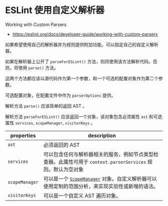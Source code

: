 # ESLint 使用自定义解析器

Working with Custom Parsers

- <https://eslint.org/docs/developer-guide/working-with-custom-parsers>

如果希望使用自己的解析器并为规则提供附加功能，可以指定自己的自定义解析器。

如果在解析器上公开了 `parseForESLint()` 方法，则将使用该方法解析代码。否则，将使用 `parse()` 方法。

这两个方法都应该以源代码作为第一个参数，和一个可选的配置对象作为第二个参数。

可选配置对象，在配置文件中作为 `parserOptions` 提供。

解析方法 `parse()` 应该简单的返回 AST 。

解析方法 `parseForESLint()` 应该返回一个对象，该对象包含必须属性 `ast` 和可选属性 `services`, `scopeManager`, `visitorKeys` 。

properties | description
-|-
`ast` | 必须返回的 AST
`services` | 可以包含任何与解析器相关的服务，例如节点类型检查器。此属性可用于 `context.parserServices` 规则。默认为空对象
`scopeManager` | 可以是一个 [`ScopeManager`](./scope-manager-interface.md) 对象。自定义解析器可以使用定制的范围分析，来实现实验性或新增的语法。
`visitorKeys` | 可以是一个自定义 AST 遍历对象。
